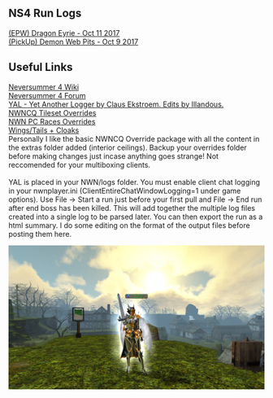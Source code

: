 <html>
<body>
<h2>NS4 Run Logs</h2>

<p><a href="(EPW)DragonEyrieOct11.html">(EPW) Dragon Eyrie - Oct 11 2017</a><br>
<a href="(Random)DWPOct9.html">(PickUp) Demon Web Pits - Oct 9 2017</a></p>

<h2>Useful Links</h2>
<p><a href="http://www.nsrealm.com/ns4wiki/index.php?title=Main_Page">Neversummer 4 Wiki</a><br>
<a href="http://www.nsrealm.com/public/ns/viewforum.php?f=139">Neversummer 4 Forum</a><br>
<a href="http://docs.google.com/leaf?id=0B-1YYCjvNejCNzQyMzBhMGYtNGUwZi00OWM1LWFmZmUtZmJjZDhhZGY2ZTQ2&hl=en"> YAL - Yet Another Logger by Claus Ekstroem. Edits by Illandous. </a><br>
<a href="https://neverwintervault.org/project/nwn1/hakpak/tileset/nwncq-project">NWNCQ Tileset Overrides</a><br>
<a href="https://neverwintervault.org/project/nwn1/hakpak/original-hakpak/gunners-body-rebuildretexture-male-female-all-races-phenos">NWN PC Races Overrides</a><br>
<a href="https://neverwintervault.org/project/nwn1/hakpak/fix-wings-tails">Wings/Tails + Cloaks</a><br>
Personally I like the basic NWNCQ Override package with all the content in the extras folder added (interior ceilings). Backup your overrides folder before making changes just incase anything goes strange! Not reccomended for your multiboxing clients.<br><br>
YAL is placed in your NWN/logs folder. You must enable client chat logging in your nwnplayer.ini (ClientEntireChatWindowLogging=1 under game options). Use File -> Start a run just before your first pull and File -> End run after end boss has been killed. This will add together the multiple log files created into a single log to be parsed later. You can then export the run as a html summary. I do some editing on the format of the output files before posting them here.</p>
<p><img src="Beatrix2.png"></p>
</body>
</html>
